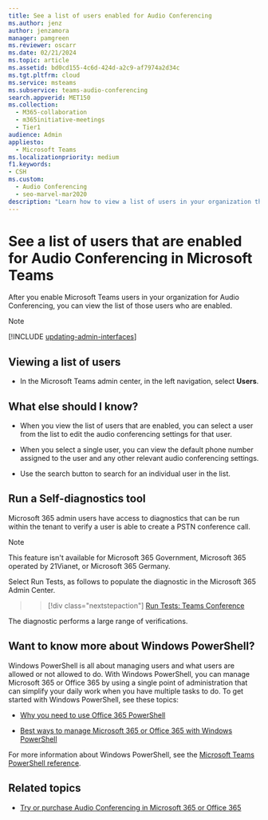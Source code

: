 ```yaml
---
title: See a list of users enabled for Audio Conferencing
ms.author: jenz
author: jenzamora
manager: pamgreen
ms.reviewer: oscarr
ms.date: 02/21/2024
ms.topic: article
ms.assetid: bd0cd155-4c6d-424d-a2c9-af7974a2d34c
ms.tgt.pltfrm: cloud
ms.service: msteams
ms.subservice: teams-audio-conferencing
search.appverid: MET150
ms.collection: 
  - M365-collaboration
  - m365initiative-meetings
  - Tier1
audience: Admin
appliesto: 
  - Microsoft Teams
ms.localizationpriority: medium
f1.keywords:
- CSH
ms.custom: 
  - Audio Conferencing
  - seo-marvel-mar2020
description: "Learn how to view a list of users in your organization that are enabled for dial-in conferencing from within Microsoft Teams. "
---
```


# See a list of users that are enabled for Audio Conferencing in Microsoft Teams

After you enable Microsoft Teams users in your organization for Audio Conferencing, you can view the list of those users who are enabled.

> [!NOTE]
> [!INCLUDE [updating-admin-interfaces](includes/updating-admin-interfaces.md)]
  
## Viewing a list of users

- In the Microsoft Teams admin center, in the left navigation, select **Users**.

## What else should I know?

- When you view the list of users that are enabled, you can select a user from the list to edit the audio conferencing settings for that user.

- When you select a single user, you can view the default phone number assigned to the user and any other relevant audio conferencing settings.

- Use the search button to search for an individual user in the list.

## Run a Self-diagnostics tool

Microsoft 365 admin users have access to diagnostics that can be run within the tenant to verify a user is able to create a PSTN conference call.

> [!NOTE]
>This feature isn't available for Microsoft 365 Government, Microsoft 365 operated by 21Vianet, or Microsoft 365 Germany.

Select Run Tests, as follows to populate the diagnostic in the Microsoft 365 Admin Center.
>> [!div class="nextstepaction"]
>> [Run Tests: Teams Conference](https://aka.ms/TeasConfDiag)

The diagnostic performs a large range of verifications.

## Want to know more about Windows PowerShell?

Windows PowerShell is all about managing users and what users are allowed or not allowed to do. With Windows PowerShell, you can manage Microsoft 365 or Office 365 by using a single point of administration that can simplify your daily work when you have multiple tasks to do. To get started with Windows PowerShell, see these topics:

- [Why you need to use Office 365 PowerShell](/microsoft-365/enterprise/why-you-need-to-use-microsoft-365-powershell)

- [Best ways to manage Microsoft 365 or Office 365 with Windows PowerShell](/previous-versions//dn568025(v=technet.10))

For more information about Windows PowerShell, see the [Microsoft Teams PowerShell reference](/powershell/module/teams/).

## Related topics

- [Try or purchase Audio Conferencing in Microsoft 365 or Office 365](/SkypeForBusiness/audio-conferencing-in-office-365/try-or-purchase-audio-conferencing-in-office-365)
